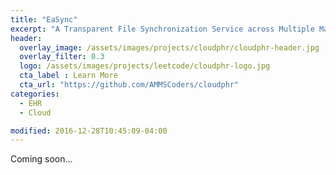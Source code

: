 ```yaml
---
title: "EaSync"
excerpt: "A Transparent File Synchronization Service across Multiple Machines."
header:
  overlay_image: /assets/images/projects/cloudphr/cloudphr-header.jpg
  overlay_filter: 0.3
  logo: /assets/images/projects/leetcode/cloudphr-logo.jpg
  cta_label : Learn More
  cta_url: "https://github.com/AMMSCoders/cloudphr"
categories:
  - EHR
  - Cloud

modified: 2016-12-28T10:45:09-04:00
---
```


Coming soon...
